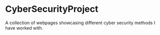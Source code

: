 # CyberSecurityProject
A collection of webpages showcasing different cyber security methods I have worked with.
